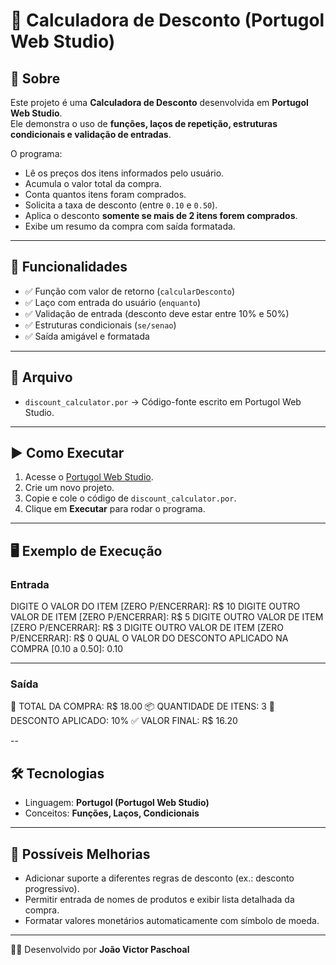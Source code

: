# 🛒 Calculadora de Desconto (Portugol Web Studio)

## 📖 Sobre
Este projeto é uma **Calculadora de Desconto** desenvolvida em **Portugol Web Studio**.  
Ele demonstra o uso de **funções, laços de repetição, estruturas condicionais e validação de entradas**.  

O programa:
- Lê os preços dos itens informados pelo usuário.
- Acumula o valor total da compra.
- Conta quantos itens foram comprados.
- Solicita a taxa de desconto (entre `0.10` e `0.50`).
- Aplica o desconto **somente se mais de 2 itens forem comprados**.
- Exibe um resumo da compra com saída formatada.

---

## 🚀 Funcionalidades
- ✅ Função com valor de retorno (`calcularDesconto`)
- ✅ Laço com entrada do usuário (`enquanto`)
- ✅ Validação de entrada (desconto deve estar entre 10% e 50%)
- ✅ Estruturas condicionais (`se/senao`)
- ✅ Saída amigável e formatada

---

## 📂 Arquivo
- `discount_calculator.por` → Código-fonte escrito em Portugol Web Studio.

---

## ▶️ Como Executar
1. Acesse o [Portugol Web Studio](https://portugol.dev/).
2. Crie um novo projeto.
3. Copie e cole o código de `discount_calculator.por`.
4. Clique em **Executar** para rodar o programa.

---

## 🖥️ Exemplo de Execução

### Entrada
DIGITE O VALOR DO ITEM [ZERO P/ENCERRAR]: R$ 10
DIGITE OUTRO VALOR DE ITEM [ZERO P/ENCERRAR]: R$ 5
DIGITE OUTRO VALOR DE ITEM [ZERO P/ENCERRAR]: R$ 3
DIGITE OUTRO VALOR DE ITEM [ZERO P/ENCERRAR]: R$ 0
QUAL O VALOR DO DESCONTO APLICADO NA COMPRA [0.10 a 0.50]: 0.10

---

### Saída
🛒 TOTAL DA COMPRA: R$ 18.00
📦 QUANTIDADE DE ITENS: 3
💸 DESCONTO APLICADO: 10%
✅ VALOR FINAL: R$ 16.20

--

## 🛠️ Tecnologias
- Linguagem: **Portugol (Portugol Web Studio)**  
- Conceitos: **Funções, Laços, Condicionais**

---

## 📌 Possíveis Melhorias
- Adicionar suporte a diferentes regras de desconto (ex.: desconto progressivo).
- Permitir entrada de nomes de produtos e exibir lista detalhada da compra.
- Formatar valores monetários automaticamente com símbolo de moeda.

---

👨‍💻 Desenvolvido por **João Victor Paschoal**
